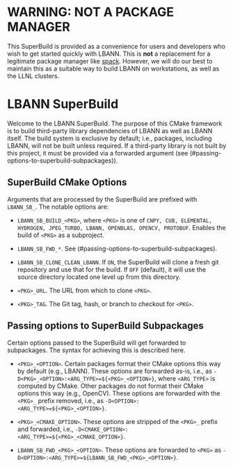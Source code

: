 # WARNING: NOT A PACKAGE MANAGER

This SuperBuild is provided as a convenience for users and developers
who wish to get started quickly with LBANN. This is **not** a replacement
for a legitimate package manager like
[spack](https://github.com/llnl/spack). However, we will do our best
to maintain this as a suitable way to build LBANN on workstations, as
well as the LLNL clusters.

# LBANN SuperBuild

Welcome to the LBANN SuperBuild. The purpose of this CMake framework
is to build third-party library dependencies of LBANN as well as LBANN
itself. The build system is exclusive by default; i.e., packages,
including LBANN, will not be built unless required. If a third-party
library is not built by this project, it must be provided via a
forwarded argument (see (#passing-options-to-superbuild-subpackages)).

## SuperBuild CMake Options

Arguments that are processed by the SuperBuild are prefixed with
`LBANN_SB_`. The notable options are:

- `LBANN_SB_BUILD_<PKG>`, where `<PKG>` is one of `CNPY, CUB,
  ELEMENTAL, HYDROGEN, JPEG_TURBO, LBANN, OPENBLAS, OPENCV,
  PROTOBUF`. Enables the build of `<PKG>` as a subproject.

- `LBANN_SB_FWD_*`. See (#passing-options-to-superbuild-subpackages).

- `LBANN_SB_CLONE_CLEAN_LBANN`. If `ON`, the SuperBuild will clone a
  fresh git repository and use that for the build. If `OFF` (default),
  it will use the source directory located one level up from this
  directory.

- `<PKG>_URL`. The URL from which to clone `<PKG>`.

- `<PKG>_TAG`. The Git tag, hash, or branch to checkout for `<PKG>`.

## Passing options to SuperBuild Subpackages

Certain options passed to the SuperBuild will get forwarded to
subpackages. The syntax for achieving this is described here.

- `<PKG>_<OPTION>`. Certain packages format their CMake options this
  way by default (e.g., LBANN). These options are forwarded as-is,
  i.e., as `-D<PKG>_<OPTION>:<ARG_TYPE>=${<PKG>_<OPTION>}`, where
  `<ARG_TYPE>` is computed by CMake. Other packages do not format
  their CMake options this way (e.g., OpenCV). These options are
  forwarded with the `<PKG>_` prefix removed, i.e., as
  `-D<OPTION>:<ARG_TYPE>=${<PKG>_<OPTION>}`.

- `<PKG>_<CMAKE_OPTION>`. These options are stripped of the `<PKG>_`
  prefix and forwarded, i.e.,
  `-D<CMAKE_OPTION>:<ARG_TYPE>=${<PKG>_<CMAKE_OPTION>}`.

- `LBANN_SB_FWD_<PKG>_<OPTION>`. These options are forwarded to
  `<PKG>` as `-D<OPTION>:<ARG_TYPE>=${LBANN_SB_FWD_<PKG>_<OPTION>}`.
